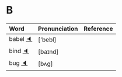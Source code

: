 
# B

| Word  | Pronunciation | Reference |
| :-- | :-- | :-- |
| babel [:speaker:](http://pronunciation.oss-cn-beijing.aliyuncs.com/babel.mp3) | ['bebl] |  |
| bind [:speaker:](http://pronunciation.oss-cn-beijing.aliyuncs.com/bind.mp3) | [baɪnd] |  |
| bug [:speaker:](http://pronunciation.oss-cn-beijing.aliyuncs.com/bug.mp3) | [bʌg] |  |

